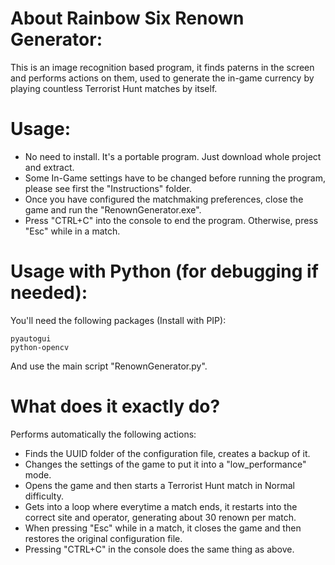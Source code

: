 # About Rainbow Six Renown Generator:
This is an image recognition based program, it finds paterns in the screen and performs actions on them, used to generate the in-game currency by playing countless Terrorist Hunt matches by itself.

# Usage:
- No need to install. It's a portable program. Just download whole project and extract.
- Some In-Game settings have to be changed before running the program, please see first the "Instructions" folder.
- Once you have configured the matchmaking preferences, close the game and run the "RenownGenerator.exe".
- Press "CTRL+C" into the console to end the program. Otherwise, press "Esc" while in a match.

# Usage with Python (for debugging if needed):
You'll need the following packages (Install with PIP):
```
pyautogui
python-opencv
```
And use the main script "RenownGenerator.py".

# What does it exactly do?
Performs automatically the following actions:
  - Finds the UUID folder of the configuration file, creates a backup of it.
  - Changes the settings of the game to put it into a "low_performance" mode.
  - Opens the game and then starts a Terrorist Hunt match in Normal difficulty.
  - Gets into a loop where everytime a match ends, it restarts into the correct site and operator, generating about 30 renown per match.
  - When pressing "Esc" while in a match, it closes the game and then restores the original configuration file.
  - Pressing "CTRL+C" in the console does the same thing as above.
